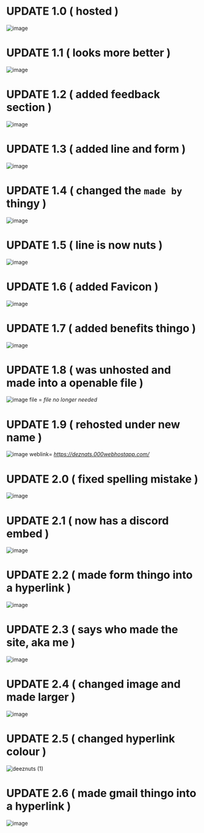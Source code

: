 # UPDATE 1.0 ( hosted )

![image](https://user-images.githubusercontent.com/90879002/173333688-3a0e3b06-7274-4345-9946-0a01d67c446b.png)


# UPDATE 1.1 ( looks more better )

![image](https://user-images.githubusercontent.com/90879002/173333983-b5e5b7d5-eed6-4d5a-8022-b280a936cd49.png)


# UPDATE 1.2 ( added feedback section ) 

![image](https://user-images.githubusercontent.com/90879002/173334353-401a5622-b4a5-44ec-9f8d-4ab69a14c421.png)


# UPDATE 1.3 ( added line and form )

![image](https://user-images.githubusercontent.com/90879002/173440268-4d4a721e-b8d1-46b8-8d60-83b4394a2235.png)


# UPDATE 1.4 ( changed the `made by` thingy )

![image](https://user-images.githubusercontent.com/90879002/173540367-6167093d-6e8e-4ee8-a707-43a67cf2c166.png)


# UPDATE 1.5 ( line is now nuts )

![image](https://user-images.githubusercontent.com/90879002/173779111-41a5f1d6-d647-46d7-aad2-2839b53aef78.png)


# UPDATE 1.6 ( added Favicon )

![image](https://user-images.githubusercontent.com/90879002/174474993-c7f2e41d-cc96-4acd-8379-0c4b6d3f0aee.png)


# UPDATE 1.7 ( added benefits thingo ) 

![image](https://user-images.githubusercontent.com/90879002/174972555-10409f2e-3317-4e59-8993-ec8e5b3db4c8.png)


# UPDATE 1.8 ( was unhosted and made into a openable file ) 

![image](https://user-images.githubusercontent.com/90879002/177141447-1dfa9cd9-966e-4e09-bd29-74e01812450b.png)
file = *file no longer needed*


# UPDATE 1.9 ( rehosted under new name ) 

![image](https://user-images.githubusercontent.com/90879002/177143509-203fd503-5b62-4422-80b1-1da3586e1c42.png)
weblink= *https://deznats.000webhostapp.com/*


# UPDATE 2.0 ( fixed spelling mistake )

![image](https://user-images.githubusercontent.com/90879002/177228992-202f308e-71b4-4584-b4de-1296665269f5.png)


# UPDATE 2.1 ( now has a discord embed ) 

![image](https://user-images.githubusercontent.com/90879002/177524231-721b4c66-1c8b-4f6d-b3c0-3b970355e46a.png)


# UPDATE 2.2 ( made form thingo into a hyperlink ) 

![image](https://user-images.githubusercontent.com/90879002/177660136-f8150a2a-5e78-46a3-aaa2-1fa280934dbd.png)


# UPDATE 2.3 ( says who made the site, aka **me** ) 

![image](https://user-images.githubusercontent.com/90879002/177662993-680ff48d-1fb7-4950-9220-1489d6647b38.png)


# UPDATE 2.4 ( changed image and made larger ) 

![image](https://user-images.githubusercontent.com/90879002/177679006-d770bc46-63f4-4197-aaab-9501f17392a4.png)


# UPDATE 2.5 ( changed hyperlink colour ) 

![deeznuts (1)](https://user-images.githubusercontent.com/90879002/177723092-798622ba-68ee-4189-bd82-b038af9947af.gif)


# UPDATE 2.6 ( made gmail thingo into a hyperlink ) 

![image](https://user-images.githubusercontent.com/90879002/177890795-d44fd9ca-84ec-493a-92fe-a795c5723a4a.png)



